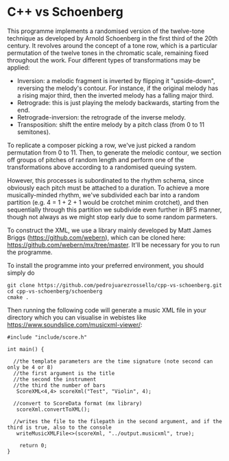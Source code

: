 # C++ vs Schoenberg
This programme implements a randomised version of the twelve-tone technique as developed by Arnold Schoenberg in the first third of the 20th century. It revolves around the concept of a tone row, which is a particular permutation of the twelve tones in the chromatic scale, remaining fixed throughout the work. Four different types of transformations may be applied:

* Inversion: a melodic fragment is inverted by flipping it "upside-down", reversing the melody's contour. For instance, if the original melody has a rising major third, then the inverted melody has a falling major third.
* Retrograde: this is just playing the melody backwards, starting from the end.
* Retrograde-inversion: the retrograde of the inverse melody.
* Transposition: shift the entire melody by a pitch class (from 0 to 11 semitones).

To replicate a composer picking a row, we've just picked a random permutation from 0 to 11. Then, to generate the melodic contour, we section off groups of pitches of random length and perform one of the transformations above according to a randomised queuing system. 

However, this processes is subordinated to the rhythm schema, since obviously each pitch must be attached to a duration. To achieve a more musically-minded rhythm, we've subdivided each bar into a random partition (e.g. 4 = 1 + 2 + 1 would be crotchet minim crotchet), and then sequentially through this partition we subdivide even further in  BFS manner, though not always as we might stop early due to some random parmeters.

To construct the XML, we use a library mainly developed by Matt James Briggs (https://github.com/webern), which can be cloned here: https://github.com/webern/mx/tree/master. It'll be necessary for you to run the programme. 

To install the programme into your preferred environment, you should simply do 
```
git clone https://github.com/pedrojuarezrossello/cpp-vs-schoenberg.git 
cd cpp-vs-schoenberg/schoenberg
cmake .
```

Then running the following code will generate a music XML file in your directory which you can visualise in webistes like https://www.soundslice.com/musicxml-viewer/:

```
#include "include/score.h"

int main() {

  //the template parameters are the time signature (note second can only be 4 or 8)
  //the first argument is the title
  //the second the instrument
  //the third the number of bars
   ScoreXML<4,4> scoreXml("Test", "Violin", 4); 

  //convert to ScoreData format (mx library)
   scoreXml.convertToXML();

  //writes the file to the filepath in the second argument, and if the third is true, also to the console
   writeMusicXMLFile<>(scoreXml, "../output.musicxml", true);

	return 0;
}
```
